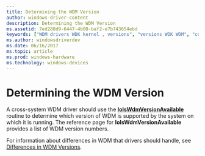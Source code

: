 ```yaml
---
title: Determining the WDM Version
author: windows-driver-content
description: Determining the WDM Version
ms.assetid: 7ed288d9-6447-4b08-baf2-e7b743654ebd
keywords: ["WDM drivers WDK kernel , versions", "versions WDK WDM", "compatibility WDK WDM", "cross-system compatibility WDK WDM"]
ms.author: windowsdriverdev
ms.date: 06/16/2017
ms.topic: article
ms.prod: windows-hardware
ms.technology: windows-devices
---
```


# Determining the WDM Version





A cross-system WDM driver should use the [**IoIsWdmVersionAvailable**](https://msdn.microsoft.com/library/windows/hardware/ff549382) routine to determine which version of WDM is supported by the system on which it is running. The reference page for **IoIsWdmVersionAvailable** provides a list of WDM version numbers.

For information about differences in WDM that drivers should handle, see [Differences in WDM Versions](differences-in-wdm-versions.md).

 

 




